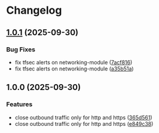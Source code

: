 # Changelog

## [1.0.1](https://github.com/apgaua/terraform-modules/compare/v1.0.0...v1.0.1) (2025-09-30)


### Bug Fixes

* fix tfsec alerts on networking-module ([7acf816](https://github.com/apgaua/terraform-modules/commit/7acf81614efd976a2eab8134cfdb3547a6a2c621))
* fix tfsec alerts on networking-module ([a35b51a](https://github.com/apgaua/terraform-modules/commit/a35b51ad561c24efe15ed232c51b211316b44661))

## 1.0.0 (2025-09-30)


### Features

* close outbound traffic only for http and https ([365d561](https://github.com/apgaua/terraform-modules/commit/365d5610967a9da1d79de907663b2632fbce039e))
* close outbound traffic only for http and https ([e849c38](https://github.com/apgaua/terraform-modules/commit/e849c38822c2176392b1a1afb6b53274863a3a9d))
